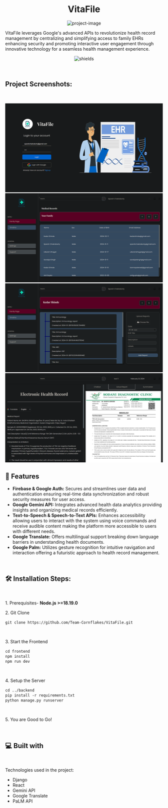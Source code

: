 <h1 align="center" id="title">VitaFile</h1>

<p align="center"><img src="https://socialify.git.ci/Team-Cornflakes/VitaFile/image?description=1&amp;font=KoHo&amp;language=1&amp;name=1&amp;owner=1&amp;pattern=Solid&amp;stargazers=1&amp;theme=Dark" alt="project-image"></p>

<p id="description">VitaFile leverages Google's advanced APIs to revolutionize health record management by centralizing and simplifying access to family EHRs enhancing security and promoting interactive user engagement through innovative technology for a seamless health management experience.</p>

<p align="center"><img src="https://img.shields.io/badge/Build-Vitafile-red?logo=npm" alt="shields"></p>
<br>
<h2>Project Screenshots:</h2>
<br>
<p align="center">
  <img src="./frontend/src/assets/Login_page.png"><br>
  <img src="./frontend/src/assets/Family.png"><br>
  <img src="./frontend/src/assets/Timeline.png"><br>
  <img src="./frontend/src/assets/actualreport.png"><br>
</p>

<h2>🧐 Features</h2>

*   **Firebase & Google Auth:** Secures and streamlines user data and authentication ensuring real-time data synchronization and robust security measures for user access.
*   **Google Gemini API:** Integrates advanced health data analytics providing insights and organizing medical records efficiently.
*   **Text-to-Speech & Speech-to-Text APIs:** Enhances accessibility allowing users to interact with the system using voice commands and receive audible content making the platform more accessible to users with different needs.
*  **Google Translate:** Offers multilingual support breaking down language barriers in understanding health documents.
*  **Google Palm:** Utilizes gesture recognition for intuitive navigation and interaction offering a futuristic approach to health record management.
<br>
<h2>🛠️ Installation Steps:</h2>
<br>
<p> 1. Prerequisites- <b>Node.js >=18.19.0</b> </p>

<p>2. Git Clone</p>

```
git clone https://github.com/Team-Cornflakes/VitaFile.git
```
<br>
<p> 3. Start the Frontend </p>

```
cd frontend
npm install
npm run dev
```
<br>

  <p> 4. Setup the Server </p>

```
cd ../backend
pip install -r requirements.txt
python manage.py runserver
```
<br>
  
<p> 5. You are Good to Go! </p>
<br>
<h2>💻 Built with</h2>
<br>

Technologies used in the project:

*   Django
*   React
*   Gemini API
*   Google Translate
*   PaLM API